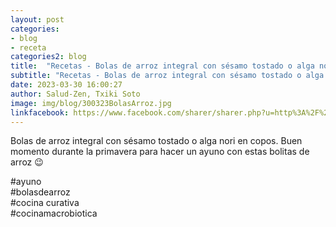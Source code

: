 ```yaml
---
layout: post
categories:
- blog
- receta
categories2: blog
title:  "Recetas - Bolas de arroz integral con sésamo tostado o alga nori en copos "
subtitle: "Recetas - Bolas de arroz integral con sésamo tostado o alga nori en copos"
date: 2023-03-30 16:00:27
author: Salud-Zen, Txiki Soto
image: img/blog/300323BolasArroz.jpg
linkfacebook: https://www.facebook.com/sharer/sharer.php?u=http%3A%2F%2Fwww.salud-zen.com%2Fblog%2F2023%2F03%2F30%2Freceta-bolas-arroz.html&amp;src=sdkpreparse
---
```

Bolas de arroz integral con sésamo tostado o alga nori en copos.
Buen momento durante la primavera para hacer un ayuno con estas bolitas de arroz 😉  

#ayuno  
#bolasdearroz  
#cocina curativa  
#cocinamacrobiotica  
